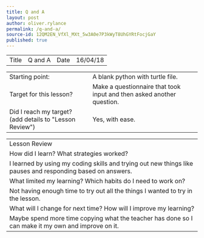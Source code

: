 ```yaml
---
title: Q and A
layout: post
author: oliver.rylance
permalink: /q-and-a/
source-id: 12QM2EN_VfXl_MXt_5w3A0e7P3kWyT8UhGYRtFocjGaY
published: true
---
```

<table>
  <tr>
    <td>Title</td>
    <td>Q and A</td>
    <td>Date</td>
    <td>16/04/18</td>
  </tr>
</table>


<table>
  <tr>
    <td>Starting point:</td>
    <td>A blank python with turtle file.</td>
  </tr>
  <tr>
    <td>Target for this lesson?</td>
    <td>Make a questionnaire that took input and then asked another question.</td>
  </tr>
  <tr>
    <td>Did I reach my target? 
(add details to "Lesson Review")</td>
    <td>Yes, with ease.</td>
  </tr>
</table>


<table>
  <tr>
    <td>Lesson Review</td>
  </tr>
  <tr>
    <td>How did I learn? What strategies worked?</td>
  </tr>
  <tr>
    <td>I learned by using my coding skills and trying out new things like pauses and responding based on answers.</td>
  </tr>
  <tr>
    <td>What limited my learning? Which habits do I need to work on? </td>
  </tr>
  <tr>
    <td>Not having enough time to try out all the things I wanted to try in the lesson.</td>
  </tr>
  <tr>
    <td>What will I change for next time? How will I improve my learning?</td>
  </tr>
  <tr>
    <td>Maybe spend more time copying what the teacher has done so I can make it my own and improve on it.</td>
  </tr>
</table>


